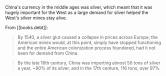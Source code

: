 
China's currency in the middle ages was silver, which meant that
it was hugely important for the West as a large demand for silver
helped the West's silver mines stay alive.

From [[books.debt]]:

>By 1540, a silver glut caused a collapse in prices across Europe;
>the American mines would, at this point, simply have stopped functioning
>and the entire American colonization process foundered, had it not been
>for demand from China.

>By the late 16th century, China was importing almost 50 tons of silver
>a year, ~90% of its silver, and in the 17th centure, 116 tons, over 97%.
